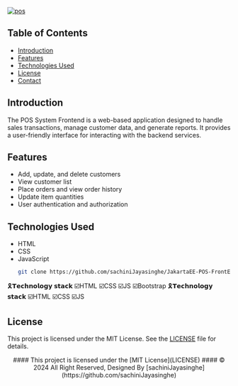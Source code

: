 <a href="https://git.io/typing-svg"><img src="https://readme-typing-svg.herokuapp.com?font=Fira+Code&weight=600&size=50&pause=1000&center=true&vCenter=true&color=green&width=835&height=70&lines=POS+SYSTEM+FRONTEND" alt="pos" /></a>

## Table of Contents
- [Introduction](#introduction)
- [Features](#features)
- [Technologies Used](#technologies-used)
- [License](#license)
- [Contact](#contact)
## Introduction
The POS System Frontend is a web-based application designed to handle sales transactions, manage customer data, and generate reports. It provides a user-friendly interface for interacting with the backend services.
## Features
- Add, update, and delete customers
- View customer list
- Place orders and view order history
- Update item quantities
- User authentication and authorization
## Technologies Used
- HTML
- CSS
- JavaScript
   ```bash
   git clone https://github.com/sachiniJayasinghe/JakartaEE-POS-FrontEnd.git

🎗️𝗧𝗲𝗰𝗵𝗻𝗼𝗹𝗼𝗴𝘆 𝘀𝘁𝗮𝗰𝗸 ☑️HTML ☑️CSS ☑️JS ☑️Bootstrap
🎗️𝗧𝗲𝗰𝗵𝗻𝗼𝗹𝗼𝗴𝘆 𝘀𝘁𝗮𝗰𝗸 ☑️HTML ☑️CSS ☑️JS 

## License
This project is licensed under the MIT License. See the [LICENSE](LICENSE) file for details.
<div align="center">
#### This project is licensed under the [MIT License](LICENSE)
#### © 2024 All Right Reserved, Designed By [sachiniJayasinghe](https://github.com/sachiniJayasinghe)
</div>
